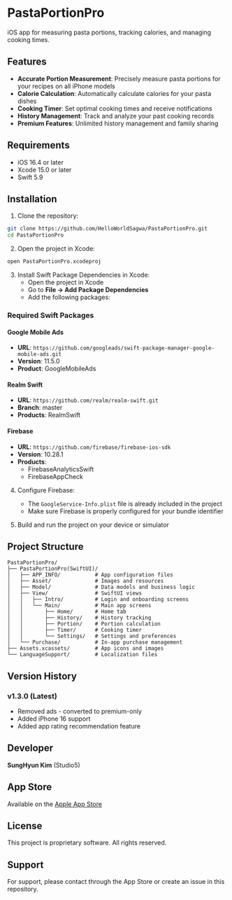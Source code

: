 # PastaPortionPro

iOS app for measuring pasta portions, tracking calories, and managing cooking times.

## Features

- **Accurate Portion Measurement**: Precisely measure pasta portions for your recipes on all iPhone models
- **Calorie Calculation**: Automatically calculate calories for your pasta dishes
- **Cooking Timer**: Set optimal cooking times and receive notifications
- **History Management**: Track and analyze your past cooking records
- **Premium Features**: Unlimited history management and family sharing

## Requirements

- iOS 16.4 or later
- Xcode 15.0 or later
- Swift 5.9

## Installation

1. Clone the repository:
```bash
git clone https://github.com/HelloWorldSagwa/PastaPortionPro.git
cd PastaPortionPro
```

2. Open the project in Xcode:
```bash
open PastaPortionPro.xcodeproj
```

3. Install Swift Package Dependencies in Xcode:
   - Open the project in Xcode
   - Go to **File → Add Package Dependencies**
   - Add the following packages:

### Required Swift Packages

#### Google Mobile Ads
- **URL**: `https://github.com/googleads/swift-package-manager-google-mobile-ads.git`
- **Version**: 11.5.0
- **Product**: GoogleMobileAds

#### Realm Swift
- **URL**: `https://github.com/realm/realm-swift.git`
- **Branch**: master
- **Products**: RealmSwift

#### Firebase
- **URL**: `https://github.com/firebase/firebase-ios-sdk`
- **Version**: 10.28.1
- **Products**: 
  - FirebaseAnalyticsSwift
  - FirebaseAppCheck

4. Configure Firebase:
   - The `GoogleService-Info.plist` file is already included in the project
   - Make sure Firebase is properly configured for your bundle identifier

5. Build and run the project on your device or simulator

## Project Structure

```
PastaPortionPro/
├── PastaPortionPro(SwiftUI)/
│   ├── APP_INFO/           # App configuration files
│   ├── Asset/              # Images and resources
│   ├── Model/              # Data models and business logic
│   ├── View/               # SwiftUI views
│   │   ├── Intro/          # Login and onboarding screens
│   │   └── Main/           # Main app screens
│   │       ├── Home/       # Home tab
│   │       ├── History/    # History tracking
│   │       ├── Portion/    # Portion calculation
│   │       ├── Timer/      # Cooking timer
│   │       └── Settings/   # Settings and preferences
│   └── Purchase/           # In-app purchase management
├── Assets.xcassets/        # App icons and images
└── LanguageSupport/        # Localization files
```

## Version History

### v1.3.0 (Latest)
- Removed ads - converted to premium-only
- Added iPhone 16 support
- Added app rating recommendation feature

## Developer

**SungHyun Kim** (Studio5)

## App Store

Available on the [Apple App Store](https://apps.apple.com/in/app/pasta-portion-pro/id6503697331)

## License

This project is proprietary software. All rights reserved.

## Support

For support, please contact through the App Store or create an issue in this repository.